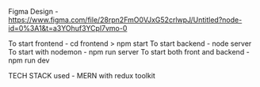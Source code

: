 Figma Design - https://www.figma.com/file/28rpn2FmO0VJxG52crlwpJ/Untitled?node-id=0%3A1&t=a3YOhuf3YCpl7vmo-0

To start frontend - cd frontend > npm start
To start backend -  node server
To start with nodemon - npm run server
To start both front and backend - npm run dev

TECH STACK used - MERN with redux toolkit

